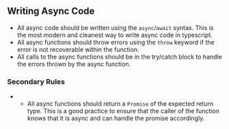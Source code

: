 ## Writing Async Code

- All async code should be written using the `async`/`await` syntax. This is the most modern and cleanest way to write async code in typescript.
- All async functions should throw errors using the `throw` keyword if the error is not recoverable within the function.
- All calls to the async functions should be in the try/catch block to handle the errors thrown by the async function.

### Secondary Rules

- - All async functions should return a `Promise` of the expected return type. This is a good practice to ensure that the caller of the function knows that it is async and can handle the promise accordingly.
